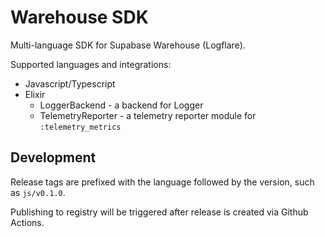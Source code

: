# Warehouse SDK

Multi-language SDK for Supabase Warehouse (Logflare).

Supported languages and integrations:

- Javascript/Typescript
- Elixir
  - LoggerBackend - a backend for Logger
  - TelemetryReporter - a telemetry reporter module for `:telemetry_metrics`

## Development

Release tags are prefixed with the language followed by the version, such as `js/v0.1.0`.

Publishing to registry will be triggered after release is created via Github Actions.
